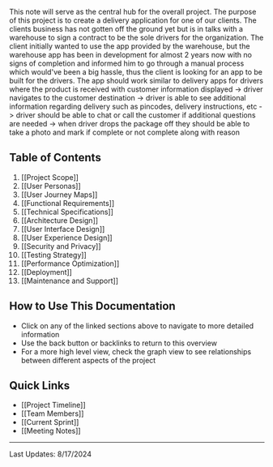 This note will serve as the central hub for the overall project. The purpose of this project is to create a delivery application for one of our clients. The clients business has not gotten off the ground yet but is in talks with a warehouse to sign a contract to be the sole drivers for the organization. The client initially wanted to use the app provided by the warehouse, but the warehouse app has been in development for almost 2 years now with no signs of completion and informed him to go through a manual process which would've been a big hassle, thus the client is looking for an app to be built for the drivers. The app should work similar to delivery apps for drivers where the product is received with customer information displayed -> driver navigates to the customer destination -> driver is able to see additional information regarding delivery such as pincodes, delivery instructions, etc -> driver should be able to chat or call the customer if additional questions are needed -> when driver drops the package off they should be able to take a photo and mark if complete or not complete along with reason

## Table of Contents

1. [[Project Scope]]
2. [[User Personas]]
3. [[User Journey Maps]]
4. [[Functional Requirements]]
5. [[Technical Specifications]]
6. [[Architecture Design]]
7. [[User Interface Design]]
8. [[User Experience Design]]
9. [[Security and Privacy]]
10. [[Testing Strategy]]
11. [[Performance Optimization]]
12. [[Deployment]]
13. [[Maintenance and Support]]

## How to Use This Documentation

- Click on any of the linked sections above to navigate to more detailed information 
- Use the back button or backlinks to return to this overview
- For a more high level view, check the graph view to see relationships between different aspects of the project

## Quick Links

- [[Project Timeline]]
- [[Team Members]]
- [[Current Sprint]]
- [[Meeting Notes]]

---
Last Updates: 8/17/2024